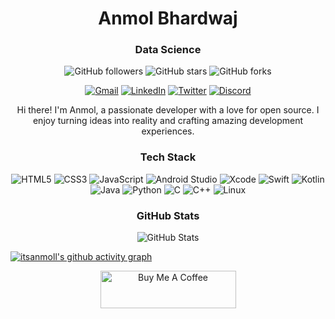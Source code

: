 <!-- Your Name -->
<h1 align="center">Anmol Bhardwaj</h1>

<!-- Your Tagline -->
<h3 align="center">Data Science</h3>  <!-- Mobile Developer-->

<!-- Badges -->
<p align="center">
  <img alt="GitHub followers" src="https://img.shields.io/github/followers/itsanmoll?label=Followers&style=social">
  <img alt="GitHub stars" src="https://img.shields.io/github/stars/itsanmoll/itsanmoll?style=social">
  <img alt="GitHub forks" src="https://img.shields.io/github/forks/itsanmoll/itsanmoll?style=social">
</p>

<!-- Social Media Links -->
<p align="center">
  <!--<a href="https://johndoe.com" target="blank"><img src="https://img.icons8.com/material/48/000000/domain.png" alt="Website"></a>-->
<!--   <a href="mailto:singodiyashubham87@gmail.com"><img src="https://img.shields.io/badge/Gmail-d5d5d5?style=for-the-badge&logo=gmail&logoColor=1A0000" /></a> -->
  <a href="mailto:anmolbhardwajinv@gmail.com" target="_blank"><img src="https://img.icons8.com/material/48/000000/gmail.png" alt="Gmail"></a>
  <a href="https://www.linkedin.com/in/itsanmoll/" target="blank"><img src="https://img.icons8.com/material/48/000000/linkedin--v2.png" alt="LinkedIn"></a>
  <a href="https://twitter.com/anmol0b" target="blank"><img src="https://img.icons8.com/material/48/000000/twitter.png" alt="Twitter"></a>
  <a href="https://discord.com/ikotetsu" target="_blank"><img src="https://img.icons8.com/material/48/000000/discord-logo.png" alt="Discord"></a>
</p>

<!-- About Me -->
<p align="center">
  Hi there! I'm Anmol, a passionate developer with a love for open source. I enjoy turning ideas into reality and crafting amazing development experiences.
</p>

<!-- Tech Stack -->
<h3 align="center">Tech Stack</h3>
<p align="center"> 
  <img alt="HTML5" src="https://img.icons8.com/color/48/000000/html-5.png">
  <img alt="CSS3" src="https://img.icons8.com/color/48/000000/css3.png">
  <img alt="JavaScript" src="https://img.icons8.com/color/48/000000/javascript.png">
  <!--<img alt="React" src="https://img.icons8.com/color/48/000000/react-native.png">
  <img alt="Node.js" src="https://img.icons8.com/color/48/000000/nodejs.png">
  <img alt="Android" src="https://img.icons8.com/color/48/000000/android-os.png">
  <img alt="iOS" src="https://img.icons8.com/color/48/000000/ios-logo.png">-->
  <img alt="Android Studio" src="https://img.icons8.com/color/48/000000/android-studio.png">
  <img alt="Xcode" src="https://img.icons8.com/color/48/000000/xcode.png">
  <img alt="Swift" src="https://img.icons8.com/color/48/000000/swift.png">
  <img alt="Kotlin" src="https://img.icons8.com/color/48/000000/kotlin.png">
  <img alt="Java" src="https://img.icons8.com/color/48/000000/java-coffee-cup-logo.png">
  <img alt="Python" src="https://img.icons8.com/color/48/000000/python.png">
  <img alt="C" src="https://img.icons8.com/color/48/000000/c-programming.png">
  <img alt="C++" src="https://img.icons8.com/color/48/000000/c-plus-plus-logo.png">
  <img alt="Linux" src="https://img.icons8.com/color/48/000000/linux.png">
</p>


<!-- My Projects -->
<!--<h3 align="center">Featured Projects</h3>
<p align="center">
  <a href="https://github.com/johndoe/project1">Project 1</a>
  <a href="https://github.com/johndoe/project2">Project 2</a>
  <a href="https://github.com/johndoe/project3">Project 3</a>
</p>-->

<!-- GitHub Stats -->
<h3 align="center">GitHub Stats</h3>
<p align="center">
  <img src="https://github-readme-stats.vercel.app/api?username=itsanmoll&show_icons=true&theme=radical" alt="GitHub Stats">
</p>


[![itsanmoll's github activity graph](https://github-readme-activity-graph.vercel.app/graph?username=itsanmoll&theme=react-dark)](https://github.com/ashutosh00710/github-readme-activity-graph)

<!-- This commented code show how much percentage of language a user used according to his/ her githubb profile.
<div align="center"><p><img src="https://github-readme-stats.vercel.app/api/top-langs?username=itsanmoll&show_icons=true&locale=en&layout=compact" alt="itsanmoll"/></p></div>-->
<div align="center"><a href="https://www.buymeacoffee.com/itsanmoll" target="_blank">
 <img src="https://cdn.buymeacoffee.com/buttons/v2/default-yellow.png" alt="Buy Me A Coffee" class style="height: 60px !important;width: 217px !important;" ></a></div>
